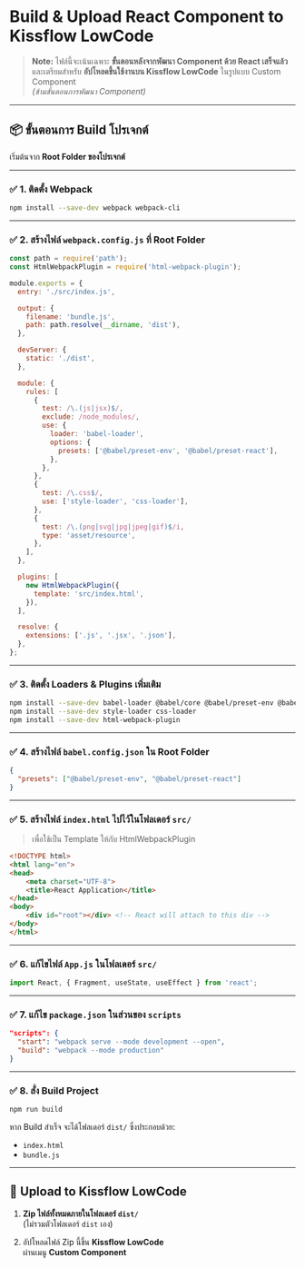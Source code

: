 # Build & Upload React Component to Kissflow LowCode

> **Note:** ไฟล์นี้จะเน้นเฉพาะ **ขั้นตอนหลังจากพัฒนา Component ด้วย React เสร็จแล้ว** และเตรียมสำหรับ **อัปโหลดขึ้นใช้งานบน Kissflow LowCode** ในรูปแบบ Custom Component  
> *(ข้ามขั้นตอนการพัฒนา Component)*  
>  

---

## 📦 ขั้นตอนการ Build โปรเจกต์

เริ่มต้นจาก **Root Folder ของโปรเจกต์**

---

### ✅ 1. ติดตั้ง Webpack

```bash
npm install --save-dev webpack webpack-cli
```

---

### ✅ 2. สร้างไฟล์ `webpack.config.js` ที่ Root Folder

```js
const path = require('path');
const HtmlWebpackPlugin = require('html-webpack-plugin');

module.exports = {
  entry: './src/index.js',

  output: {
    filename: 'bundle.js',
    path: path.resolve(__dirname, 'dist'),
  },

  devServer: {
    static: './dist',
  },

  module: {
    rules: [
      {
        test: /\.(js|jsx)$/,
        exclude: /node_modules/,
        use: {
          loader: 'babel-loader',
          options: {
            presets: ['@babel/preset-env', '@babel/preset-react'],
          },
        },
      },
      {
        test: /\.css$/,
        use: ['style-loader', 'css-loader'],
      },
      {
        test: /\.(png|svg|jpg|jpeg|gif)$/i,
        type: 'asset/resource',
      },
    ],
  },

  plugins: [
    new HtmlWebpackPlugin({
      template: 'src/index.html',
    }),
  ],

  resolve: {
    extensions: ['.js', '.jsx', '.json'],
  },
};
```

---

### ✅ 3. ติดตั้ง Loaders & Plugins เพิ่มเติม

```bash
npm install --save-dev babel-loader @babel/core @babel/preset-env @babel/preset-react
npm install --save-dev style-loader css-loader
npm install --save-dev html-webpack-plugin
```

---

### ✅ 4. สร้างไฟล์ `babel.config.json` ใน Root Folder

```json
{
  "presets": ["@babel/preset-env", "@babel/preset-react"]
}
```

---

### ✅ 5. สร้างไฟล์ `index.html` ไปไว้ในโฟลเดอร์ `src/`

> เพื่อใช้เป็น Template ให้กับ HtmlWebpackPlugin

```html
<!DOCTYPE html>
<html lang="en">
<head>
    <meta charset="UTF-8">
    <title>React Application</title>
</head>
<body>
    <div id="root"></div> <!-- React will attach to this div -->
</body>
</html>
```

---

### ✅ 6. แก้ไขไฟล์ `App.js` ในโฟลเดอร์ `src/`

```js
import React, { Fragment, useState, useEffect } from 'react';
```

---

### ✅ 7. แก้ไข `package.json` ในส่วนของ `scripts`

```json
"scripts": {
  "start": "webpack serve --mode development --open",
  "build": "webpack --mode production"
}
```

---

### ✅ 8. สั่ง Build Project

```bash
npm run build
```

หาก Build สำเร็จ จะได้โฟลเดอร์ `dist/` ซึ่งประกอบด้วย:

- `index.html`
- `bundle.js`

---

## 🚀 Upload to Kissflow LowCode

1. **Zip ไฟล์ทั้งหมดภายในโฟลเดอร์ `dist/`**  
   (ไม่รวมตัวโฟลเดอร์ `dist` เอง)

2. อัปโหลดไฟล์ Zip นี้ขึ้น **Kissflow LowCode**  
   ผ่านเมนู **Custom Component**
